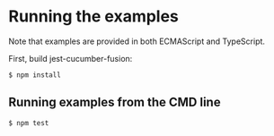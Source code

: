 # Running the examples

Note that examples are provided in both ECMAScript and TypeScript.

First, build jest-cucumber-fusion: 

```
$ npm install
```

## Running examples from the CMD line


```
$ npm test
```
